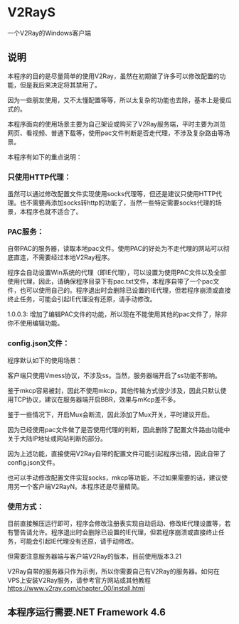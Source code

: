 # V2RayS
一个V2Ray的Windows客户端

## 说明
本程序的目的是尽量简单的使用V2Ray，虽然在初期做了许多可以修改配置的功能，但是我后来决定将其禁用了。

因为一些朋友使用，又不太懂配置等等，所以太复杂的功能也去除，基本上是傻瓜式的。

本程序面向的使用场景主要为自己架设或购买了V2Ray服务端，平时主要为浏览网页、看视频、普通下载等，使用pac文件判断是否走代理，不涉及复杂路由等场景。

本程序有如下的重点说明：
### 只使用HTTP代理：
虽然可以通过修改配置文件实现使用socks代理等，但还是建议只使用HTTP代理。也不需要再添加socks转http的功能了，当然一些特定需要socks代理的场景，本程序也就不适合了。
### PAC服务：
自带PAC的服务器，读取本地pac文件。使用PAC的好处为不走代理的网站可以彻底直连，不需要经过本地V2Ray程序。

程序会自动设置Win系统的代理（即IE代理），可以设置为使用PAC文件以及全部使用代理，因此，请确保程序目录下有pac.txt文件，本程序自带了一个pac文件，也可以使用自己的。程序退出时会删除已设置的IE代理，但若程序崩溃或直接终止任务，可能会引起IE代理没有还原，请手动修改。

1.0.0.3: 增加了编辑PAC文件的功能，所以现在不能使用其他的pac文件了，除非你不使用编辑功能。
### config.json文件：
程序默认如下的使用场景：

客户端只使用Vmess协议，不涉及ss。当然，服务器端开启了ss功能不影响。

鉴于mkcp容易被封，因此不使用mkcp，其他传输方式很少涉及，因此只默认使用TCP协议，建议在服务器端开启BBR，效果与mKcp差不多。

鉴于一些情况下，开启Mux会断流，因此添加了Mux开关，平时建议开启。

因为已经使用pac文件做了是否使用代理的判断，因此删除了配置文件路由功能中关于大陆IP地址或网站判断的部分。

因为上述功能，直接使用V2Ray自带的配置文件可能引起程序出错，因此自带了config.json文件。

也可以手动修改配置文件实现socks，mkcp等功能，不过如果需要的话，建议使用另一个客户端V2RayN。本程序还是尽量精简。

### 使用方式：
目前直接解压运行即可，程序会修改注册表实现自动启动、修改IE代理设置等，若有警告请允许。程序退出时会删除已设置的IE代理，但若程序崩溃或直接终止任务，可能会引起IE代理没有还原，请手动修改。

但需要注意服务器端与客户端V2Ray的版本，目前使用版本3.21

V2Ray自带的服务器只作为示例，所以你需要自己有V2Ray的服务器。如何在VPS上安装V2Ray服务，请参考官方网站或其他教程
https://www.v2ray.com/chapter_00/install.html

## 本程序运行需要.NET Framework 4.6
